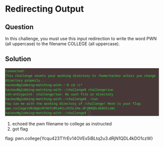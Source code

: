 # Redirecting Output
## Question
In this challenge, you must use this input redirection to write the word PWN (all uppercase) to the filename COLLEGE (all uppercase).


## Solution
![](./images/1.jpg)
1. echoed the pwn filename to college as instructed 
2. got flag

flag: pwn.college{Ycqu423TYrEv14OVEx5iBLtq2u3.dRjN1QDL4kDO1czW}
